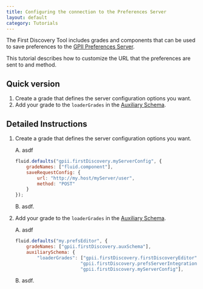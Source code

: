 ```yaml
---
title: Configuring the connection to the Preferences Server
layout: default
category: Tutorials
---
```


The First Discovery Tool includes grades and components that can be used to save preferences to the
[GPII Preferences Server](https://github.com/GPII/universal/blob/master/documentation/PreferencesServer.md).

This tutorial describes how to customize the URL that the preferences are sent to and method.

## Quick version
1. Create a grade that defines the server configuration options you want.
2. Add your grade to the `loaderGrades` in the
[Auxiliary Schema](http://docs.fluidproject.org/infusion/development/AuxiliarySchemaForPreferencesFramework.html).

## Detailed Instructions

1. Create a grade that defines the server configuration options you want.

    A. asdf

    ```javascript
    fluid.defaults("gpii.firstDiscovery.myServerConfig", {
        gradeNames: ["fluid.component"],
        saveRequestConfig: {
            url: "http://my.host/myServer/user",
            method: "POST"
        }
    });
    ```

    B. asdf.

2. Add your grade to the `loaderGrades` in the
[Auxiliary Schema](http://docs.fluidproject.org/infusion/development/AuxiliarySchemaForPreferencesFramework.html).

    A. asdf

    ```javascript
    fluid.defaults("my.prefsEditor", {
        gradeNames: ["gpii.firstDiscovery.auxSchema"],
        auxiliarySchema: {
            "loaderGrades": ["gpii.firstDiscovery.firstDiscoveryEditor",
                            "gpii.firstDiscovery.prefsServerIntegration",
                            "gpii.firstDiscovery.myServerConfig"],
    ```

    B. asdf.

